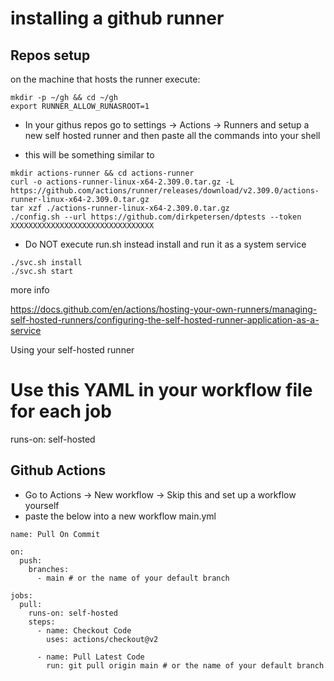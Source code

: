 # installing a github runner 

## Repos setup

on the machine that hosts the runner execute: 

```
mkdir -p ~/gh && cd ~/gh
export RUNNER_ALLOW_RUNASROOT=1
```

* In your githus repos go to settings -> Actions -> Runners and setup a new self hosted runner and then paste all the commands into your shell 

* this will be something similar to 

```
mkdir actions-runner && cd actions-runner
curl -o actions-runner-linux-x64-2.309.0.tar.gz -L https://github.com/actions/runner/releases/download/v2.309.0/actions-runner-linux-x64-2.309.0.tar.gz
tar xzf ./actions-runner-linux-x64-2.309.0.tar.gz
./config.sh --url https://github.com/dirkpetersen/dptests --token XXXXXXXXXXXXXXXXXXXXXXXXXXXXXXXX
```

* Do NOT execute run.sh instead install and run it as a system service 

```
./svc.sh install
./svc.sh start
```

more info 

https://docs.github.com/en/actions/hosting-your-own-runners/managing-self-hosted-runners/configuring-the-self-hosted-runner-application-as-a-service



Using your self-hosted runner
# Use this YAML in your workflow file for each job
runs-on: self-hosted

## Github Actions 

* Go to Actions -> New workflow -> Skip this and set up a workflow yourself 
* paste the below into a new workflow main.yml 


```
name: Pull On Commit

on:
  push:
    branches:
      - main # or the name of your default branch

jobs:
  pull:
    runs-on: self-hosted
    steps:
      - name: Checkout Code
        uses: actions/checkout@v2
      
      - name: Pull Latest Code
        run: git pull origin main # or the name of your default branch

```
